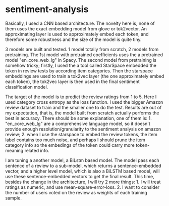 # sentiment-analysis
Basically, I used a CNN based architecture. The novelty here is, none of them uses the exact embedding model from glove or tok2vector. An approximating layer is used to approximately embed each token, and therefore some robustness and the size of the model is quite tiny.

3 models are built and tested. 1 model totally from scratch, 2 models from pretraining. The 1st model with pretrained coefficients uses the a pretrained model "en_core_web_lg" in Spacy. The second model from pretraining is somehow tricky; firstly, I used the a tool called StarSpace embedded the token in review tests by according item categories. Then the starspace embeddings are used to train a tok2vec layer (the one approximately embed each token), the tok2vec layer is then used in the final sentiment classification model.

The target of the model is to predict the review ratings from 1 to 5. Here I used category cross entropy as the loss function. I used the bigger Amazon review dataset to train and the smaller one to do the test. Results are out of my expectation, that is, the model built from scratch actually performs the best in accuracy. There should be some explanation, one of them is: 1. "en_core_web_lg" are a comprehensive language model, so it doesn't provide enough resolution/granularity to the sentiment analysis on amazon review; 2. when I use the starspace to embed the review tokens, the item label contains too much noise, and perhaps I should prune the item category info so the embedings of the token could carry more token-meaning related info.

I am tuning a another model, a BiLstm based model. The model pass each sentence of a review to a sub-model, which returns a sentence-embedded vector, and a higher level model, which is also a BiLSTM based model, will use these sentence-embedded vectors to get the final result. This time, besides the change in the architecture, I will try 2 more things: 1. I will treat ratings as numeric, and use mean-square-error-loss. 2. I want to consider the number of users voted on the review as weights of each training sample.